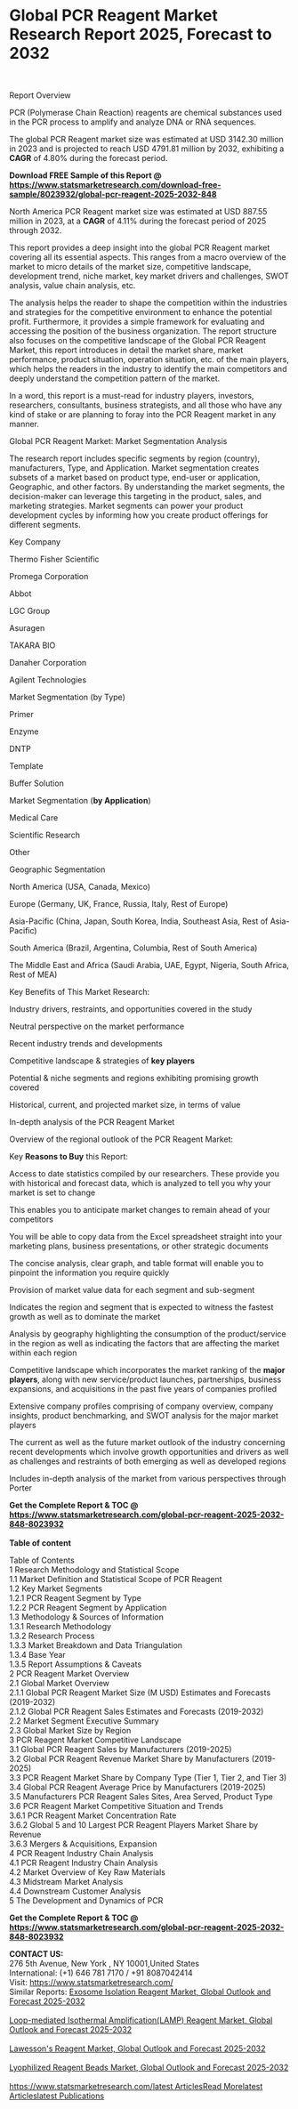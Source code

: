<h1>Global PCR Reagent Market Research Report 2025, Forecast to 2032</h1><br/><p>Report Overview</p><p>PCR (Polymerase Chain Reaction) reagents are chemical substances used in the PCR process to amplify and analyze DNA or RNA sequences.</p><p>The global PCR Reagent market size was estimated at USD 3142.30 million in 2023 and is projected to reach USD 4791.81 million by 2032, exhibiting a <strong>CAGR</strong> of 4.80% during the forecast period.</p><p><strong>Download FREE Sample of this Report @ <a href="https://www.statsmarketresearch.com/download-free-sample/8023932/global-pcr-reagent-2025-2032-848">https://www.statsmarketresearch.com/download-free-sample/8023932/global-pcr-reagent-2025-2032-848</a></strong></p><p>North America PCR Reagent market size was estimated at USD 887.55 million in 2023, at a <strong>CAGR</strong> of 4.11% during the forecast period of 2025 through 2032.</p><p>This report provides a deep insight into the global PCR Reagent market covering all its essential aspects. This ranges from a macro overview of the market to micro details of the market size, competitive landscape, development trend, niche market, key market drivers and challenges, SWOT analysis, value chain analysis, etc.</p><p>The analysis helps the reader to shape the competition within the industries and strategies for the competitive environment to enhance the potential profit. Furthermore, it provides a simple framework for evaluating and accessing the position of the business organization. The report structure also focuses on the competitive landscape of the Global PCR Reagent Market, this report introduces in detail the market share, market performance, product situation, operation situation, etc. of the main players, which helps the readers in the industry to identify the main competitors and deeply understand the competition pattern of the market.</p><p>In a word, this report is a must-read for industry players, investors, researchers, consultants, business strategists, and all those who have any kind of stake or are planning to foray into the PCR Reagent market in any manner.</p><p>Global PCR Reagent Market: Market Segmentation Analysis</p><p>The research report includes specific segments by region (country), manufacturers, Type, and Application. Market segmentation creates subsets of a market based on product type, end-user or application, Geographic, and other factors. By understanding the market segments, the decision-maker can leverage this targeting in the product, sales, and marketing strategies. Market segments can power your product development cycles by informing how you create product offerings for different segments.</p><p>Key Company</p><p>Thermo Fisher Scientific</p><p>Promega Corporation</p><p>Abbot</p><p>LGC Group</p><p>Asuragen</p><p>TAKARA BIO</p><p>Danaher Corporation</p><p>Agilent Technologies</p><p>Market Segmentation (by Type)</p><p>Primer</p><p>Enzyme</p><p>DNTP</p><p>Template</p><p>Buffer Solution</p><p>Market Segmentation (<strong>by Application</strong>)</p><p>Medical Care</p><p>Scientific Research</p><p>Other</p><p>Geographic Segmentation</p><p>North America (USA, Canada, Mexico)</p><p>Europe (Germany, UK, France, Russia, Italy, Rest of Europe)</p><p>Asia-Pacific (China, Japan, South Korea, India, Southeast Asia, Rest of Asia-Pacific)</p><p>South America (Brazil, Argentina, Columbia, Rest of South America)</p><p>The Middle East and Africa (Saudi Arabia, UAE, Egypt, Nigeria, South Africa, Rest of MEA)</p><p>Key Benefits of This Market Research:</p><p>Industry drivers, restraints, and opportunities covered in the study</p><p>Neutral perspective on the market performance</p><p>Recent industry trends and developments</p><p>Competitive landscape & strategies of <strong>key players</strong></p><p>Potential & niche segments and regions exhibiting promising growth covered</p><p>Historical, current, and projected market size, in terms of value</p><p>In-depth analysis of the PCR Reagent Market</p><p>Overview of the regional outlook of the PCR Reagent Market:</p><p>Key <strong>Reasons to Buy</strong> this Report:</p><p>Access to date statistics compiled by our researchers. These provide you with historical and forecast data, which is analyzed to tell you why your market is set to change</p><p>This enables you to anticipate market changes to remain ahead of your competitors</p><p>You will be able to copy data from the Excel spreadsheet straight into your marketing plans, business presentations, or other strategic documents</p><p>The concise analysis, clear graph, and table format will enable you to pinpoint the information you require quickly</p><p>Provision of market value data for each segment and sub-segment</p><p>Indicates the region and segment that is expected to witness the fastest growth as well as to dominate the market</p><p>Analysis by geography highlighting the consumption of the product/service in the region as well as indicating the factors that are affecting the market within each region</p><p>Competitive landscape which incorporates the market ranking of the <strong>major players</strong>, along with new service/product launches, partnerships, business expansions, and acquisitions in the past five years of companies profiled</p><p>Extensive company profiles comprising of company overview, company insights, product benchmarking, and SWOT analysis for the major market players</p><p>The current as well as the future market outlook of the industry concerning recent developments which involve growth opportunities and drivers as well as challenges and restraints of both emerging as well as developed regions</p><p>Includes in-depth analysis of the market from various perspectives through Porter</p><div><b>Get the Complete Report & TOC @ <a href="https://www.statsmarketresearch.com/global-pcr-reagent-2025-2032-848-8023932">https://www.statsmarketresearch.com/global-pcr-reagent-2025-2032-848-8023932</a></b></div><br><b>Table of content</b><p>Table of Contents<br />1 Research Methodology and Statistical Scope<br />1.1 Market Definition and Statistical Scope of PCR Reagent<br />1.2 Key Market Segments<br />1.2.1 PCR Reagent Segment by Type<br />1.2.2 PCR Reagent Segment by Application<br />1.3 Methodology & Sources of Information<br />1.3.1 Research Methodology<br />1.3.2 Research Process<br />1.3.3 Market Breakdown and Data Triangulation<br />1.3.4 Base Year<br />1.3.5 Report Assumptions & Caveats<br />2 PCR Reagent Market Overview<br />2.1 Global Market Overview<br />2.1.1 Global PCR Reagent Market Size (M USD) Estimates and Forecasts (2019-2032)<br />2.1.2 Global PCR Reagent Sales Estimates and Forecasts (2019-2032)<br />2.2 Market Segment Executive Summary<br />2.3 Global Market Size by Region<br />3 PCR Reagent Market Competitive Landscape<br />3.1 Global PCR Reagent Sales by Manufacturers (2019-2025)<br />3.2 Global PCR Reagent Revenue Market Share by Manufacturers (2019-2025)<br />3.3 PCR Reagent Market Share by Company Type (Tier 1, Tier 2, and Tier 3)<br />3.4 Global PCR Reagent Average Price by Manufacturers (2019-2025)<br />3.5 Manufacturers PCR Reagent Sales Sites, Area Served, Product Type<br />3.6 PCR Reagent Market Competitive Situation and Trends<br />3.6.1 PCR Reagent Market Concentration Rate<br />3.6.2 Global 5 and 10 Largest PCR Reagent Players Market Share by Revenue<br />3.6.3 Mergers & Acquisitions, Expansion<br />4 PCR Reagent Industry Chain Analysis<br />4.1 PCR Reagent Industry Chain Analysis<br />4.2 Market Overview of Key Raw Materials<br />4.3 Midstream Market Analysis<br />4.4 Downstream Customer Analysis<br />5 The Development and Dynamics of PCR<br><div><b>Get the Complete Report & TOC @ <a href="https://www.statsmarketresearch.com/global-pcr-reagent-2025-2032-848-8023932">https://www.statsmarketresearch.com/global-pcr-reagent-2025-2032-848-8023932</a></b></div></p> <b>CONTACT US:</b><br>276 5th Avenue, New York , NY 10001,United States<br>International: (+1) 646 781 7170 / +91 8087042414<br>Visit: <a href="https://www.statsmarketresearch.com/">https://www.statsmarketresearch.com/</a><br>Similar Reports: <a href="https://www.statsmarketresearch.com/global-pcr-reagent-2025-2032-848-8023932">Exosome Isolation Reagent Market, Global Outlook and Forecast 2025-2032</a><br/><br/><a href="https://www.statsmarketresearch.com/global-pcr-reagent-2025-2032-848-8023932">Loop-mediated Isothermal Amplification(LAMP) Reagent Market, Global Outlook and Forecast 2025-2032</a><br/><br/><a href="https://www.statsmarketresearch.com/global-pcr-reagent-2025-2032-848-8023932">Lawesson's Reagent Market, Global Outlook and Forecast 2025-2032</a><br/><br/><a href="https://www.statsmarketresearch.com/global-pcr-reagent-2025-2032-848-8023932">Lyophilized Reagent Beads Market, Global Outlook and Forecast 2025-2032</a><br/><br/><a href="https://gyeongbokgung.com">https://www.statsmarketresearch.com/</a><a href="https://hallyeomaritime.com">latest Articles</a><a href="https://jingwansa.com">Read More</a><a href=https://nguoiviet.jp/">latest Articles</a><a href="https://www.intelmarketresearch.com/">latest Publications</a>